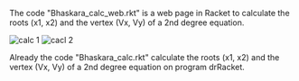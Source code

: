 The code "Bhaskara_calc_web.rkt" is a web page in Racket to calculate the roots (x1, x2) and the vertex (Vx, Vy) of a 2nd degree equation.

![calc 1](https://user-images.githubusercontent.com/31596001/57741146-bde8d900-7691-11e9-93e2-f4bc54e53b77.png)
![cacl 2](https://user-images.githubusercontent.com/31596001/57741149-c50fe700-7691-11e9-9cef-3f9adcb8b83c.png)

Already the code "Bhaskara_calc.rkt" calculate the roots (x1, x2) and the vertex (Vx, Vy) of a 2nd degree equation on program drRacket.
